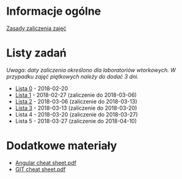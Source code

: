 # Informacje ogólne
[Zasady zaliczenia zajęć](https://pwr-piisw.github.io/materialy/laboratorium.pdf)

# Listy zadań
*Uwaga: daty zaliczenia określono dla laboratoriów wtorkowych. W przypadku zajęć piątkowych należy do dodać 3 dni.*

* [Lista 0](https://pwr-piisw.github.io/materialy/listy/2017/lista_0.pdf) - 2018-02-20
* [Lista 1](https://pwr-piisw.github.io/materialy/listy/2017/lista_1.pdf) - 2018-02-27 (zaliczenie do 2018-03-06)
* [Lista 2](https://pwr-piisw.github.io/materialy/listy/2017/lista_2.pdf) - 2018-03-06 (zaliczenie do 2018-03-13)
* [Lista 3](https://pwr-piisw.github.io/materialy/listy/2017/lista_3.pdf) - 2018-03-13 (zaliczenie do 2018-03-20)
* Lista 4 - 2018-03-20 (zaliczenie do 2018-03-27)
* Lista 5 - 2018-03-27 (zaliczenie do 2018-04-10)

# Dodatkowe materiały
* [Angular cheat sheet.pdf](https://pwr-piisw.github.io/materialy/Angular%20cheat%20sheet.pdf)
* [GIT cheat sheet.pdf](https://pwr-piisw.github.io/materialy/GIT%20Cheat%20Sheet.pdf)
